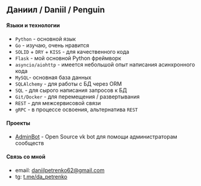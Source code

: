 ## Даниил / Daniil / Penguin

#### Языки и технологии
* `Python` - основной язык
* `Go` - изучаю, очень нравится
* `SOLID` + `DRY` + `KISS` - для качественного кода
* `Flask` - мой основной Python фреймворк
* `asyncio/aiohttp` - имеется небольшой опыт написания асинхронного кода
* `MySQL`- основная база данных
* `SQLAlchemy` - для работы с БД через ORM
* `SQL` - для сырого написания запросов к БД
* `Git/Docker` - для перемещения / развертывания
* `REST` - для межсервисовой связи
* `gRPC` - в процессе освоения, альтернатива `REST`

#### Проекты
* [AdminBot](https://github.com/Anavatis/adminbot) - Open Source vk bot для помощи администраторам сообществ

#### Связь со мной
* email: daniilpetrenko62@gmail.com
* tg: [t.me/da_petrenko](https://t.me/da_petrenko)


<!--
**Anavatis/Anavatis** is a ✨ _special_ ✨ repository because its `README.md` (this file) appears on your GitHub profile.

Here are some ideas to get you started:

- 🔭 I’m currently working on ...
- 🌱 I’m currently learning ...
- 👯 I’m looking to collaborate on ...
- 🤔 I’m looking for help with ...
- 💬 Ask me about ...
- 📫 How to reach me: ...
- 😄 Pronouns: ...
- ⚡ Fun fact: ...
-->

